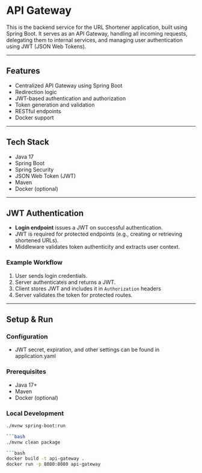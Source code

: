 # API Gateway

This is the backend service for the URL Shortener application, built using Spring Boot. It serves as an API Gateway, handling all incoming requests, delegating them to internal services, and managing user authentication using JWT (JSON Web Tokens).

---

## Features

- Centralized API Gateway using Spring Boot
- Redirection logic
- JWT-based authentication and authorization
- Token generation and validation
- RESTful endpoints
- Docker support

---

## Tech Stack

- Java 17
- Spring Boot
- Spring Security
- JSON Web Token (JWT)
- Maven
- Docker (optional)

---

## JWT Authentication

- **Login endpoint** issues a JWT on successful authentication.
- JWT is required for protected endpoints (e.g., creating or retrieving shortened URLs).
- Middleware validates token authenticity and extracts user context.

### Example Workflow

1. User sends login credentials.
2. Server authenticates and returns a JWT.
3. Client stores JWT and includes it in `Authorization` headers
4. Server validates the token for protected routes.

---

## Setup & Run

### Configuration

- JWT secret, expiration, and other settings can be found in application.yaml

### Prerequisites

- Java 17+
- Maven
- Docker (optional)

### Local Development

```bash
./mvnw spring-boot:run

```bash
./mvnw clean package

```bash
docker build -t api-gateway .
docker run -p 8080:8080 api-gateway


